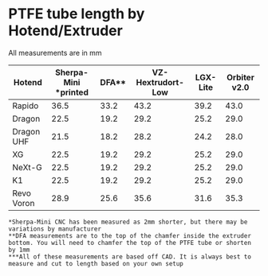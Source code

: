 # PTFE tube length by Hotend/Extruder
All measurements are in mm

| Hotend     | Sherpa-Mini \*printed | DFA\*\* | VZ-Hextrudort-Low | LGX-Lite | Orbiter v2.0 |
| ---------- | --------------------- | ------- | ----------------- | -------- | ------------ |
| Rapido     | 36.5                  | 33.2    | 43.2              | 39.2     | 43.0         |
| Dragon     | 22.5                  | 19.2    | 29.2              | 25.2     | 29.0         |
| Dragon UHF | 21.5                  | 18.2    | 28.2              | 24.2     | 28.0         |
| XG         | 22.5                  | 19.2    | 29.2              | 25.2     | 29.0         |
| NeXt-G     | 22.5                  | 19.2    | 29.2              | 25.2     | 29.0         |
| K1         | 22.5                  | 19.2    | 29.2              | 25.2     | 29.0         |
| Revo Voron | 28.9                  | 25.6    | 35.6              | 31.6     | 35.3         |

`*Sherpa-Mini CNC has been measured as 2mm shorter, but there may be variations by manufacturer`<br/>
`**DFA measurements are to the top of the chamfer inside the extruder bottom. You will need to chamfer the top of the PTFE tube or shorten by 1mm`<br/>
`***All of these measurements are based off CAD. It is always best to measure and cut to length based on your own setup`				
